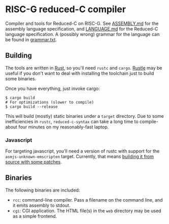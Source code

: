# RISC-G reduced-C compiler

Compiler and tools for Reduced-C on RISC-G. See [ASSEMBLY.md](ASSEMBLY.md) for
the assembly language specification, and [LANGUAGE.md](LANGUAGE.md) for the
Reduced-C language specification. A (possibly wrong) grammar for the language
can be found in [grammar.txt](grammar.txt).

## Building

The tools are written in [Rust](https://rust-lang.org), so you'll need `rustc`
and `cargo`. [Rustle](https://github.com/brson/rustle) may be useful if you
don't want to deal with installing the toolchain just to build some binaries.

Once you have everything, just invoke cargo:

    $ cargo build
    # For optimizations (slower to compile)
    $ cargo build --release

This will build (mostly) static binaries under a `target` directory. Due to some
inefficiencies in `rustc`, `reduced-c-syntax` can take a long time to compile-
about four minutes on my reasonably-fast laptop.

### Javascript

For targeting javascript, you'll need a version of rustc with support for the
`asmjs-unknown-emscripten` target. Currently, that means [building it from
source with some patches][rust-internals-emscripten].

[rust-internals-emscripten]: https://internals.rust-lang.org/t/need-help-with-emscripten-port/3154

## Binaries

The following binaries are included:

 * `rcc`: command-line compiler. Pass a filename on the command line, and it
   emits assembly to stdout.
 * `cgi`: CGI application. The HTML file(s) in the `web` directory may be used
   as a simple frontend.
